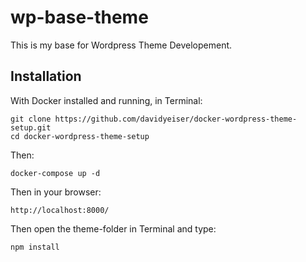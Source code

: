 # wp-base-theme

This is my base for Wordpress Theme Developement.

## Installation

With Docker installed and running, in Terminal:

````
git clone https://github.com/davidyeiser/docker-wordpress-theme-setup.git
cd docker-wordpress-theme-setup
````

Then:

````
docker-compose up -d
````

Then in your browser:
````
http://localhost:8000/
````


Then open the theme-folder in Terminal and type:
````
npm install
````

